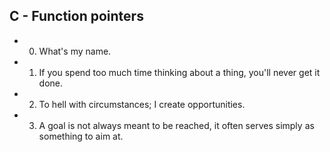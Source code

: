 ## C - Function pointers

-  0. What's my name.
-  1. If you spend too much time thinking about a thing, you'll never get it done.
-  2. To hell with circumstances; I create opportunities.
-  3. A goal is not always meant to be reached, it often serves simply as something to aim at.
